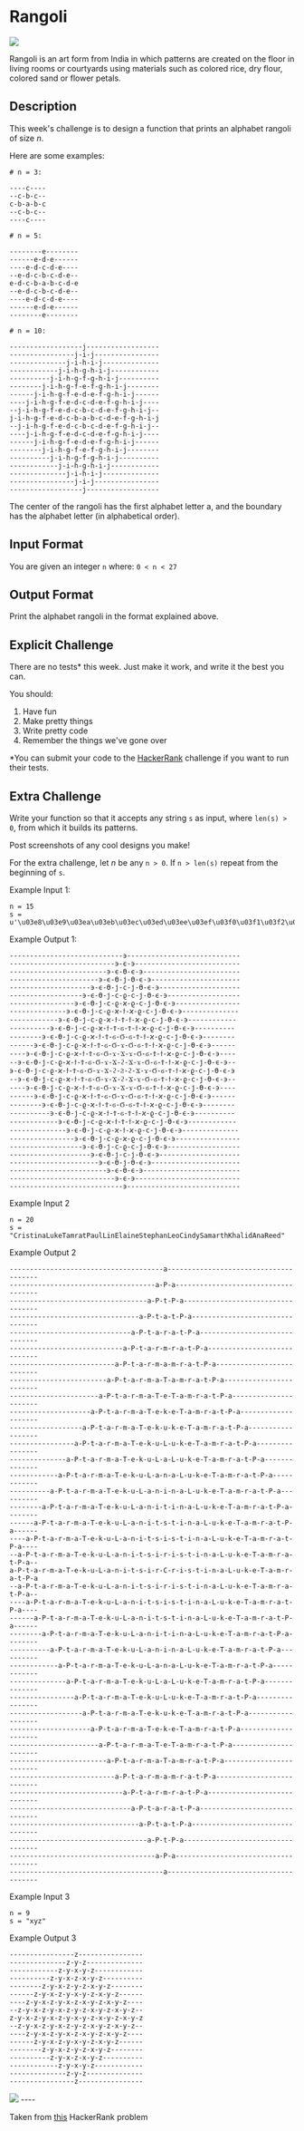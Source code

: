 # Rangoli

<!-- <img src="https://upload.wikimedia.org/wikipedia/commons/8/8c/Rangoli.jpg" /> -->
<img src="https://upload.wikimedia.org/wikipedia/commons/9/9d/Rangoli_before_and_after_colouring.jpg" />

Rangoli is an art form from India in which patterns are created on the floor in living rooms or courtyards using materials such as colored rice, dry flour, colored sand or flower petals.

Description
----

This week's challenge is to design a function that prints an alphabet rangoli of size _n_.

Here are some examples:

```
# n = 3:

----c----
--c-b-c--
c-b-a-b-c
--c-b-c--
----c----

# n = 5:

--------e--------
------e-d-e------
----e-d-c-d-e----
--e-d-c-b-c-d-e--
e-d-c-b-a-b-c-d-e
--e-d-c-b-c-d-e--
----e-d-c-d-e----
------e-d-e------
--------e--------

# n = 10:

------------------j------------------
----------------j-i-j----------------
--------------j-i-h-i-j--------------
------------j-i-h-g-h-i-j------------
----------j-i-h-g-f-g-h-i-j----------
--------j-i-h-g-f-e-f-g-h-i-j--------
------j-i-h-g-f-e-d-e-f-g-h-i-j------
----j-i-h-g-f-e-d-c-d-e-f-g-h-i-j----
--j-i-h-g-f-e-d-c-b-c-d-e-f-g-h-i-j--
j-i-h-g-f-e-d-c-b-a-b-c-d-e-f-g-h-i-j
--j-i-h-g-f-e-d-c-b-c-d-e-f-g-h-i-j--
----j-i-h-g-f-e-d-c-d-e-f-g-h-i-j----
------j-i-h-g-f-e-d-e-f-g-h-i-j------
--------j-i-h-g-f-e-f-g-h-i-j--------
----------j-i-h-g-f-g-h-i-j----------
------------j-i-h-g-h-i-j------------
--------------j-i-h-i-j--------------
----------------j-i-j----------------
------------------j------------------
```

The center of the rangoli has the first alphabet letter a, and the boundary has the alphabet letter (in alphabetical order).

Input Format
----

You are given an integer `n` where: `0 < n < 27`

Output Format
----

Print the alphabet rangoli in the format explained above.

Explicit Challenge
----

There are no tests* this week. Just make it work, and write it the best you can.

You should:

1. Have fun
2. Make pretty things
3. Write pretty code
4. Remember the things we've gone over

*You can submit your code to the [HackerRank](https://www.hackerrank.com/challenges/alphabet-rangoli) challenge if you want to run their tests.

Extra Challenge
----

Write your function so that it accepts any string `s` as input, where `len(s) > 0`, from which it builds its patterns.

Post screenshots of any cool designs you make!


For the extra challenge, let _n_ be any `n > 0`. If `n > len(s)` repeat from the beginning of `s`.

Example Input 1:

```
n = 15
s = u'\u03e8\u03e9\u03ea\u03eb\u03ec\u03ed\u03ee\u03ef\u03f0\u03f1\u03f2\u03f3\u03f4\u03f5\u03f6\u03f7\u03f8\u03f9\u03fa\u03fb\u03fc\u03fd\u03fe\u03ff\u0400\u0401\u0402\u0403\u0404\u0405\u0406\u0407\u0408\u0409\u040a\u040b\u040c\u040d\u040e\u040f\u0410\u0411\u0412\u0413\u0414\u0415\u0416\u0417\u0418\u0419\u041a\u041b\u041c\u041d\u041e\u041f\u0420\u0421\u0422\u0423\u0424\u0425\u0426\u0427\u0428\u0429\u042a\u042b\u042c\u042d\u042e\u042f\u0430\u0431\u0432\u0433\u0434\u0435\u0436\u0437\u0438\u0439\u043a\u043b\u043c\u043d\u043e\u043f\u0440\u0441\u0442\u0443\u0444\u0445\u0446\u0447\u0448\u0449\u044a\u044b'
```

Example Output 1:

```
----------------------------϶----------------------------
--------------------------϶-ϵ-϶--------------------------
------------------------϶-ϵ-ϴ-ϵ-϶------------------------
----------------------϶-ϵ-ϴ-ϳ-ϴ-ϵ-϶----------------------
--------------------϶-ϵ-ϴ-ϳ-ϲ-ϳ-ϴ-ϵ-϶--------------------
------------------϶-ϵ-ϴ-ϳ-ϲ-ϱ-ϲ-ϳ-ϴ-ϵ-϶------------------
----------------϶-ϵ-ϴ-ϳ-ϲ-ϱ-ϰ-ϱ-ϲ-ϳ-ϴ-ϵ-϶----------------
--------------϶-ϵ-ϴ-ϳ-ϲ-ϱ-ϰ-ϯ-ϰ-ϱ-ϲ-ϳ-ϴ-ϵ-϶--------------
------------϶-ϵ-ϴ-ϳ-ϲ-ϱ-ϰ-ϯ-Ϯ-ϯ-ϰ-ϱ-ϲ-ϳ-ϴ-ϵ-϶------------
----------϶-ϵ-ϴ-ϳ-ϲ-ϱ-ϰ-ϯ-Ϯ-ϭ-Ϯ-ϯ-ϰ-ϱ-ϲ-ϳ-ϴ-ϵ-϶----------
--------϶-ϵ-ϴ-ϳ-ϲ-ϱ-ϰ-ϯ-Ϯ-ϭ-Ϭ-ϭ-Ϯ-ϯ-ϰ-ϱ-ϲ-ϳ-ϴ-ϵ-϶--------
------϶-ϵ-ϴ-ϳ-ϲ-ϱ-ϰ-ϯ-Ϯ-ϭ-Ϭ-ϫ-Ϭ-ϭ-Ϯ-ϯ-ϰ-ϱ-ϲ-ϳ-ϴ-ϵ-϶------
----϶-ϵ-ϴ-ϳ-ϲ-ϱ-ϰ-ϯ-Ϯ-ϭ-Ϭ-ϫ-Ϫ-ϫ-Ϭ-ϭ-Ϯ-ϯ-ϰ-ϱ-ϲ-ϳ-ϴ-ϵ-϶----
--϶-ϵ-ϴ-ϳ-ϲ-ϱ-ϰ-ϯ-Ϯ-ϭ-Ϭ-ϫ-Ϫ-ϩ-Ϫ-ϫ-Ϭ-ϭ-Ϯ-ϯ-ϰ-ϱ-ϲ-ϳ-ϴ-ϵ-϶--
϶-ϵ-ϴ-ϳ-ϲ-ϱ-ϰ-ϯ-Ϯ-ϭ-Ϭ-ϫ-Ϫ-ϩ-Ϩ-ϩ-Ϫ-ϫ-Ϭ-ϭ-Ϯ-ϯ-ϰ-ϱ-ϲ-ϳ-ϴ-ϵ-϶
--϶-ϵ-ϴ-ϳ-ϲ-ϱ-ϰ-ϯ-Ϯ-ϭ-Ϭ-ϫ-Ϫ-ϩ-Ϫ-ϫ-Ϭ-ϭ-Ϯ-ϯ-ϰ-ϱ-ϲ-ϳ-ϴ-ϵ-϶--
----϶-ϵ-ϴ-ϳ-ϲ-ϱ-ϰ-ϯ-Ϯ-ϭ-Ϭ-ϫ-Ϫ-ϫ-Ϭ-ϭ-Ϯ-ϯ-ϰ-ϱ-ϲ-ϳ-ϴ-ϵ-϶----
------϶-ϵ-ϴ-ϳ-ϲ-ϱ-ϰ-ϯ-Ϯ-ϭ-Ϭ-ϫ-Ϭ-ϭ-Ϯ-ϯ-ϰ-ϱ-ϲ-ϳ-ϴ-ϵ-϶------
--------϶-ϵ-ϴ-ϳ-ϲ-ϱ-ϰ-ϯ-Ϯ-ϭ-Ϭ-ϭ-Ϯ-ϯ-ϰ-ϱ-ϲ-ϳ-ϴ-ϵ-϶--------
----------϶-ϵ-ϴ-ϳ-ϲ-ϱ-ϰ-ϯ-Ϯ-ϭ-Ϯ-ϯ-ϰ-ϱ-ϲ-ϳ-ϴ-ϵ-϶----------
------------϶-ϵ-ϴ-ϳ-ϲ-ϱ-ϰ-ϯ-Ϯ-ϯ-ϰ-ϱ-ϲ-ϳ-ϴ-ϵ-϶------------
--------------϶-ϵ-ϴ-ϳ-ϲ-ϱ-ϰ-ϯ-ϰ-ϱ-ϲ-ϳ-ϴ-ϵ-϶--------------
----------------϶-ϵ-ϴ-ϳ-ϲ-ϱ-ϰ-ϱ-ϲ-ϳ-ϴ-ϵ-϶----------------
------------------϶-ϵ-ϴ-ϳ-ϲ-ϱ-ϲ-ϳ-ϴ-ϵ-϶------------------
--------------------϶-ϵ-ϴ-ϳ-ϲ-ϳ-ϴ-ϵ-϶--------------------
----------------------϶-ϵ-ϴ-ϳ-ϴ-ϵ-϶----------------------
------------------------϶-ϵ-ϴ-ϵ-϶------------------------
--------------------------϶-ϵ-϶--------------------------
----------------------------϶----------------------------
```

Example Input 2

```
n = 20
s = "CristinaLukeTamratPaulLinElaineStephanLeoCindySamarthKhalidAnaReed"
```

Example Output 2

```
--------------------------------------a--------------------------------------
------------------------------------a-P-a------------------------------------
----------------------------------a-P-t-P-a----------------------------------
--------------------------------a-P-t-a-t-P-a--------------------------------
------------------------------a-P-t-a-r-a-t-P-a------------------------------
----------------------------a-P-t-a-r-m-r-a-t-P-a----------------------------
--------------------------a-P-t-a-r-m-a-m-r-a-t-P-a--------------------------
------------------------a-P-t-a-r-m-a-T-a-m-r-a-t-P-a------------------------
----------------------a-P-t-a-r-m-a-T-e-T-a-m-r-a-t-P-a----------------------
--------------------a-P-t-a-r-m-a-T-e-k-e-T-a-m-r-a-t-P-a--------------------
------------------a-P-t-a-r-m-a-T-e-k-u-k-e-T-a-m-r-a-t-P-a------------------
----------------a-P-t-a-r-m-a-T-e-k-u-L-u-k-e-T-a-m-r-a-t-P-a----------------
--------------a-P-t-a-r-m-a-T-e-k-u-L-a-L-u-k-e-T-a-m-r-a-t-P-a--------------
------------a-P-t-a-r-m-a-T-e-k-u-L-a-n-a-L-u-k-e-T-a-m-r-a-t-P-a------------
----------a-P-t-a-r-m-a-T-e-k-u-L-a-n-i-n-a-L-u-k-e-T-a-m-r-a-t-P-a----------
--------a-P-t-a-r-m-a-T-e-k-u-L-a-n-i-t-i-n-a-L-u-k-e-T-a-m-r-a-t-P-a--------
------a-P-t-a-r-m-a-T-e-k-u-L-a-n-i-t-s-t-i-n-a-L-u-k-e-T-a-m-r-a-t-P-a------
----a-P-t-a-r-m-a-T-e-k-u-L-a-n-i-t-s-i-s-t-i-n-a-L-u-k-e-T-a-m-r-a-t-P-a----
--a-P-t-a-r-m-a-T-e-k-u-L-a-n-i-t-s-i-r-i-s-t-i-n-a-L-u-k-e-T-a-m-r-a-t-P-a--
a-P-t-a-r-m-a-T-e-k-u-L-a-n-i-t-s-i-r-C-r-i-s-t-i-n-a-L-u-k-e-T-a-m-r-a-t-P-a
--a-P-t-a-r-m-a-T-e-k-u-L-a-n-i-t-s-i-r-i-s-t-i-n-a-L-u-k-e-T-a-m-r-a-t-P-a--
----a-P-t-a-r-m-a-T-e-k-u-L-a-n-i-t-s-i-s-t-i-n-a-L-u-k-e-T-a-m-r-a-t-P-a----
------a-P-t-a-r-m-a-T-e-k-u-L-a-n-i-t-s-t-i-n-a-L-u-k-e-T-a-m-r-a-t-P-a------
--------a-P-t-a-r-m-a-T-e-k-u-L-a-n-i-t-i-n-a-L-u-k-e-T-a-m-r-a-t-P-a--------
----------a-P-t-a-r-m-a-T-e-k-u-L-a-n-i-n-a-L-u-k-e-T-a-m-r-a-t-P-a----------
------------a-P-t-a-r-m-a-T-e-k-u-L-a-n-a-L-u-k-e-T-a-m-r-a-t-P-a------------
--------------a-P-t-a-r-m-a-T-e-k-u-L-a-L-u-k-e-T-a-m-r-a-t-P-a--------------
----------------a-P-t-a-r-m-a-T-e-k-u-L-u-k-e-T-a-m-r-a-t-P-a----------------
------------------a-P-t-a-r-m-a-T-e-k-u-k-e-T-a-m-r-a-t-P-a------------------
--------------------a-P-t-a-r-m-a-T-e-k-e-T-a-m-r-a-t-P-a--------------------
----------------------a-P-t-a-r-m-a-T-e-T-a-m-r-a-t-P-a----------------------
------------------------a-P-t-a-r-m-a-T-a-m-r-a-t-P-a------------------------
--------------------------a-P-t-a-r-m-a-m-r-a-t-P-a--------------------------
----------------------------a-P-t-a-r-m-r-a-t-P-a----------------------------
------------------------------a-P-t-a-r-a-t-P-a------------------------------
--------------------------------a-P-t-a-t-P-a--------------------------------
----------------------------------a-P-t-P-a----------------------------------
------------------------------------a-P-a------------------------------------
--------------------------------------a--------------------------------------
```


Example Input 3

```
n = 9
s = "xyz"
```

Example Output 3

```
----------------z----------------
--------------z-y-z--------------
------------z-y-x-y-z------------
----------z-y-x-z-x-y-z----------
--------z-y-x-z-y-z-x-y-z--------
------z-y-x-z-y-x-y-z-x-y-z------
----z-y-x-z-y-x-z-x-y-z-x-y-z----
--z-y-x-z-y-x-z-y-z-x-y-z-x-y-z--
z-y-x-z-y-x-z-y-x-y-z-x-y-z-x-y-z
--z-y-x-z-y-x-z-y-z-x-y-z-x-y-z--
----z-y-x-z-y-x-z-x-y-z-x-y-z----
------z-y-x-z-y-x-y-z-x-y-z------
--------z-y-x-z-y-z-x-y-z--------
----------z-y-x-z-x-y-z----------
------------z-y-x-y-z------------
--------------z-y-z--------------
----------------z----------------
```

<img src="http://i.imgur.com/2PTW7sY.gif" />
----

Taken from [this](https://www.hackerrank.com/challenges/alphabet-rangoli) HackerRank problem
